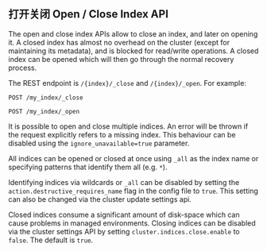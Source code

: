 ## 打开关闭 Open / Close Index API



The open and close index APIs allow to close an index, and later on opening it. A closed index has almost no overhead on the cluster (except for maintaining its metadata), and is blocked for read/write operations. A closed index can be opened which will then go through the normal recovery process.

The REST endpoint is `/{index}/_close` and `/{index}/_open`. For example:
    
    
    POST /my_index/_close
    
    POST /my_index/_open

It is possible to open and close multiple indices. An error will be thrown if the request explicitly refers to a missing index. This behaviour can be disabled using the `ignore_unavailable=true` parameter.

All indices can be opened or closed at once using `_all` as the index name or specifying patterns that identify them all (e.g. `*`).

Identifying indices via wildcards or `_all` can be disabled by setting the `action.destructive_requires_name` flag in the config file to `true`. This setting can also be changed via the cluster update settings api.

Closed indices consume a significant amount of disk-space which can cause problems in managed environments. Closing indices can be disabled via the cluster settings API by setting `cluster.indices.close.enable` to `false`. The default is `true`.
